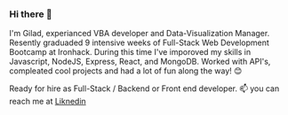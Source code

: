 ### Hi there 👋
I'm Gilad, experianced VBA developer and Data-Visualization Manager. Resently graduaded 9 intensive weeks of Full-Stack Web Development Bootcamp at Ironhack. During this time I've imporoved my skills in Javascript, NodeJS, Express, React, and MongoDB. Worked with API's, compleated cool projects and had a lot of fun along the way! :blush:

Ready for hire as Full-Stack / Backend or Front end developer.
📫 you can reach me at [Liknedin](https://www.linkedin.com/in/gilad-tsabar/)

<!--
**giladt/giladt** is a ✨ _special_ ✨ repository because its `README.md` (this file) appears on your GitHub profile.

Here are some ideas to get you started:

- 🔭 I’m currently working on ...
- 🌱 I’m currently learning ...
- 👯 I’m looking to collaborate on ...
- 🤔 I’m looking for help with ...
- 💬 Ask me about ...
- 📫 How to reach me: ...
- 😄 Pronouns: ...
- ⚡ Fun fact: ...
-->

